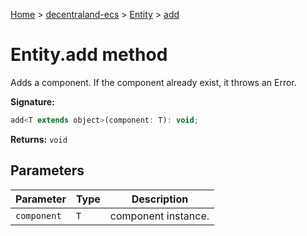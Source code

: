 [Home](./index) &gt; [decentraland-ecs](./decentraland-ecs.md) &gt; [Entity](./decentraland-ecs.entity.md) &gt; [add](./decentraland-ecs.entity.add.md)

# Entity.add method

Adds a component. If the component already exist, it throws an Error.

**Signature:**
```javascript
add<T extends object>(component: T): void;
```
**Returns:** `void`

## Parameters

|  Parameter | Type | Description |
|  --- | --- | --- |
|  `component` | `T` | component instance. |


